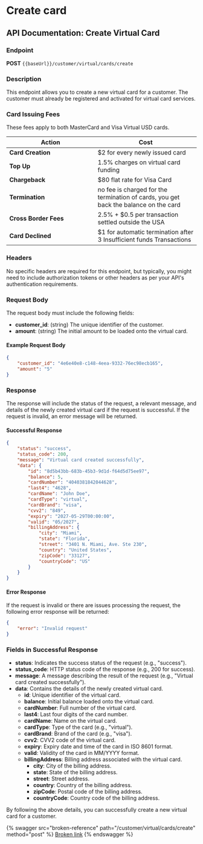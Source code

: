 # Create card

## API Documentation: Create Virtual Card

### Endpoint

**POST** `{{baseUrl}}/customer/virtual/cards/create`

### Description

This endpoint allows you to create a new virtual card for a customer. The customer must already be registered and activated for virtual card services.

### Card Issuing Fees

These fees apply to both MasterCard and Visa Virtual USD cards.

<table><thead><tr><th width="218">Action</th><th>Cost</th></tr></thead><tbody><tr><td><strong>Card Creation</strong></td><td>$2 for every newly issued card</td></tr><tr><td><strong>Top Up</strong></td><td>⁠1.5% charges on virtual card funding</td></tr><tr><td><strong>Chargeback</strong></td><td>$80 flat rate for Visa Card</td></tr><tr><td><strong>Termination</strong></td><td>no fee is charged for the termination of cards, you get back the balance on the card</td></tr><tr><td><strong>Cross Border Fees</strong></td><td>2.5% + $0.5 per transaction settled outside the USA</td></tr><tr><td><strong>Card Declined</strong></td><td>$1 for automatic termination after 3 Insufficient funds Transactions</td></tr></tbody></table>

### Headers

No specific headers are required for this endpoint, but typically, you might need to include authorization tokens or other headers as per your API's authentication requirements.

### Request Body

The request body must include the following fields:

* **customer\_id**: (string) The unique identifier of the customer.
* **amount**: (string) The initial amount to be loaded onto the virtual card.

#### Example Request Body

```json
{
    "customer_id": "4e6e40e8-c148-4eea-9332-76ec98ecb165",
    "amount": "5"
}
```

### Response

The response will include the status of the request, a relevant message, and details of the newly created virtual card if the request is successful. If the request is invalid, an error message will be returned.

#### Successful Response

```json
{
    "status": "success",
    "status_code": 200,
    "message": "Virtual card created successfully",
    "data": {
        "id": "8d5b43bb-683b-45b3-9d1d-f64d5d75ee97",
        "balance": 5,
        "cardNumber": "4040381842044628",
        "last4": "4628",
        "cardName": "John Doe",
        "cardType": "virtual",
        "cardBrand": "visa",
        "cvv2": "849",
        "expiry": "2027-05-29T00:00:00",
        "valid": "05/2027",
        "billingAddress": {
            "city": "Miami",
            "state": "Florida",
            "street": "3401 N. Miami, Ave. Ste 230",
            "country": "United States",
            "zipCode": "33127",
            "countryCode": "US"
        }
    }
}
```

#### Error Response

If the request is invalid or there are issues processing the request, the following error response will be returned:

```json
{
    "error": "Invalid request"
}
```

### Fields in Successful Response

* **status**: Indicates the success status of the request (e.g., "success").
* **status\_code**: HTTP status code of the response (e.g., 200 for success).
* **message**: A message describing the result of the request (e.g., "Virtual card created successfully").
* **data**: Contains the details of the newly created virtual card.
  * **id**: Unique identifier of the virtual card.
  * **balance**: Initial balance loaded onto the virtual card.
  * **cardNumber**: Full number of the virtual card.
  * **last4**: Last four digits of the card number.
  * **cardName**: Name on the virtual card.
  * **cardType**: Type of the card (e.g., "virtual").
  * **cardBrand**: Brand of the card (e.g., "visa").
  * **cvv2**: CVV2 code of the virtual card.
  * **expiry**: Expiry date and time of the card in ISO 8601 format.
  * **valid**: Validity of the card in MM/YYYY format.
  * **billingAddress**: Billing address associated with the virtual card.
    * **city**: City of the billing address.
    * **state**: State of the billing address.
    * **street**: Street address.
    * **country**: Country of the billing address.
    * **zipCode**: Postal code of the billing address.
    * **countryCode**: Country code of the billing address.

By following the above details, you can successfully create a new virtual card for a customer.



{% swagger src="broken-reference" path="/customer/virtual/cards/create" method="post" %}
[Broken link](broken-reference)
{% endswagger %}
